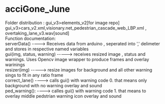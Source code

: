 # acciGone_June
Folder distribution : gui_v3>elements_v2[for image repo]<br>
                      gui_v3>cars_v2.xml,visionary.net_pedestrian_cascade_web_LBP.xml , overtaking_lane_v3.wav[sound]<br>
Function documentation: <br>
serverData() ----> Receives data from arduino , seperated into ',' delimeter and stores in respective named variables <br>
gui(img, status, warning) -----> receives resized image , status and warnings. Uses Opencv image wrapper to produce frames and overlay warinings<br>
resizer(img) -----> resize images for background and all other warning sings to fit in any ratio frame <br>
correct_lane() ----> calls gui() with warning code 0. that means only background with no warning overlay and sound <br>
ped_warning(): ----> calles gui() with warning code 1. that means to overlay middle pedstrian warning icon overlay and sound <br>
                                                                                              
                      
